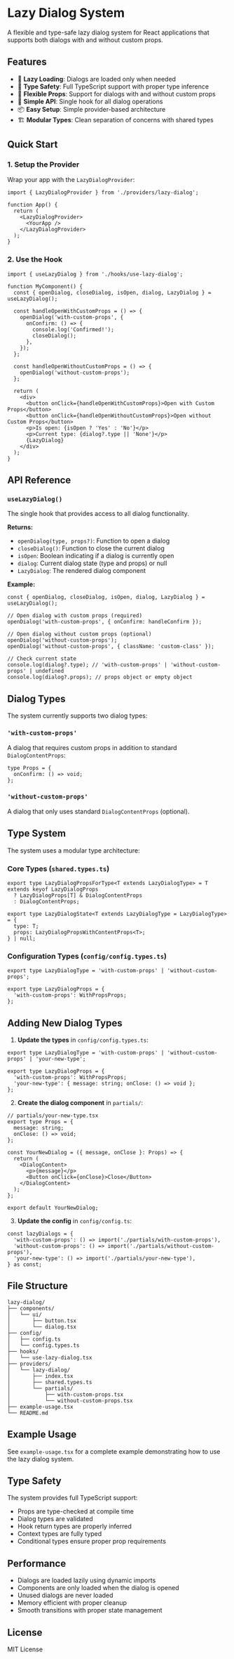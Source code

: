 # Lazy Dialog System

A flexible and type-safe lazy dialog system for React applications that supports both dialogs with and without custom props.

## Features

- 🚀 **Lazy Loading**: Dialogs are loaded only when needed
- 🔧 **Type Safety**: Full TypeScript support with proper type inference
- 🎯 **Flexible Props**: Support for dialogs with and without custom props
- 🎨 **Simple API**: Single hook for all dialog operations
- 📦 **Easy Setup**: Simple provider-based architecture
- 🏗️ **Modular Types**: Clean separation of concerns with shared types

## Quick Start

### 1. Setup the Provider

Wrap your app with the `LazyDialogProvider`:

```tsx
import { LazyDialogProvider } from './providers/lazy-dialog';

function App() {
  return (
    <LazyDialogProvider>
      <YourApp />
    </LazyDialogProvider>
  );
}
```

### 2. Use the Hook

```tsx
import { useLazyDialog } from './hooks/use-lazy-dialog';

function MyComponent() {
  const { openDialog, closeDialog, isOpen, dialog, LazyDialog } = useLazyDialog();

  const handleOpenWithCustomProps = () => {
    openDialog('with-custom-props', {
      onConfirm: () => {
        console.log('Confirmed!');
        closeDialog();
      },
    });
  };

  const handleOpenWithoutCustomProps = () => {
    openDialog('without-custom-props');
  };

  return (
    <div>
      <button onClick={handleOpenWithCustomProps}>Open with Custom Props</button>
      <button onClick={handleOpenWithoutCustomProps}>Open without Custom Props</button>
      <p>Is open: {isOpen ? 'Yes' : 'No'}</p>
      <p>Current type: {dialog?.type || 'None'}</p>
      {LazyDialog}
    </div>
  );
}
```

## API Reference

### `useLazyDialog()`

The single hook that provides access to all dialog functionality.

**Returns:**

- `openDialog(type, props?)`: Function to open a dialog
- `closeDialog()`: Function to close the current dialog
- `isOpen`: Boolean indicating if a dialog is currently open
- `dialog`: Current dialog state (type and props) or null
- `LazyDialog`: The rendered dialog component

**Example:**

```tsx
const { openDialog, closeDialog, isOpen, dialog, LazyDialog } = useLazyDialog();

// Open dialog with custom props (required)
openDialog('with-custom-props', { onConfirm: handleConfirm });

// Open dialog without custom props (optional)
openDialog('without-custom-props');
openDialog('without-custom-props', { className: 'custom-class' });

// Check current state
console.log(dialog?.type); // 'with-custom-props' | 'without-custom-props' | undefined
console.log(dialog?.props); // props object or empty object
```

## Dialog Types

The system currently supports two dialog types:

### `'with-custom-props'`

A dialog that requires custom props in addition to standard `DialogContentProps`:

```tsx
type Props = {
  onConfirm: () => void;
};
```

### `'without-custom-props'`

A dialog that only uses standard `DialogContentProps` (optional).

## Type System

The system uses a modular type architecture:

### Core Types (`shared.types.ts`)

```tsx
export type LazyDialogPropsForType<T extends LazyDialogType> = T extends keyof LazyDialogProps
  ? LazyDialogProps[T] & DialogContentProps
  : DialogContentProps;

export type LazyDialogState<T extends LazyDialogType = LazyDialogType> = {
  type: T;
  props: LazyDialogPropsWithContentProps<T>;
} | null;
```

### Configuration Types (`config/config.types.ts`)

```tsx
export type LazyDialogType = 'with-custom-props' | 'without-custom-props';

export type LazyDialogProps = {
  'with-custom-props': WithPropsProps;
};
```

## Adding New Dialog Types

1. **Update the types** in `config/config.types.ts`:

```tsx
export type LazyDialogType = 'with-custom-props' | 'without-custom-props' | 'your-new-type';

export type LazyDialogProps = {
  'with-custom-props': WithPropsProps;
  'your-new-type': { message: string; onClose: () => void };
};
```

2. **Create the dialog component** in `partials/`:

```tsx
// partials/your-new-type.tsx
export type Props = {
  message: string;
  onClose: () => void;
};

const YourNewDialog = ({ message, onClose }: Props) => {
  return (
    <DialogContent>
      <p>{message}</p>
      <Button onClick={onClose}>Close</Button>
    </DialogContent>
  );
};

export default YourNewDialog;
```

3. **Update the config** in `config/config.ts`:

```tsx
const lazyDialogs = {
  'with-custom-props': () => import('./partials/with-custom-props'),
  'without-custom-props': () => import('./partials/without-custom-props'),
  'your-new-type': () => import('./partials/your-new-type'),
} as const;
```

## File Structure

```
lazy-dialog/
├── components/
│   └── ui/
│       ├── button.tsx
│       └── dialog.tsx
├── config/
│   ├── config.ts
│   └── config.types.ts
├── hooks/
│   └── use-lazy-dialog.tsx
├── providers/
│   └── lazy-dialog/
│       ├── index.tsx
│       ├── shared.types.ts
│       └── partials/
│           ├── with-custom-props.tsx
│           └── without-custom-props.tsx
├── example-usage.tsx
└── README.md
```

## Example Usage

See `example-usage.tsx` for a complete example demonstrating how to use the lazy dialog system.

## Type Safety

The system provides full TypeScript support:

- Props are type-checked at compile time
- Dialog types are validated
- Hook return types are properly inferred
- Context types are fully typed
- Conditional types ensure proper prop requirements

## Performance

- Dialogs are loaded lazily using dynamic imports
- Components are only loaded when the dialog is opened
- Unused dialogs are never loaded
- Memory efficient with proper cleanup
- Smooth transitions with proper state management

## License

MIT License
